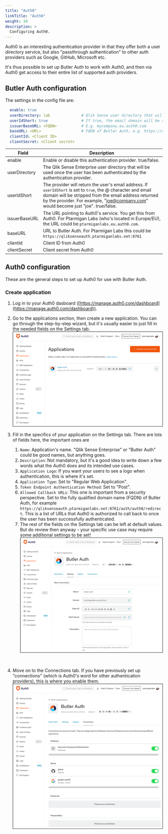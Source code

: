 ```yaml
---
title: "Auth0"
linkTitle: "Auth0"
weight: 10
description: >
  Configuring Auth0.
---
```


Auth0 is an interesting authentication provider in that they offer both a user directory service, but also "passthrough authentication" to other auth providers such as Google, GitHub, Microsoft etc.

It's thus possible to set up Butler Auth to work with Auth0, and then via Auth0 get access to their entire list of supported auth providers.

## Butler Auth configuration

The settings in the config file are:

```yaml
  enable: true
  userDirectory: lab              # Qlik Sense user directory that will be used for the authenticated user
  userIdShort: true               # If true, the email domain will be removed. I.e. "joe.smith@domain.com" will be changed to "joe.smith".
  issuerBaseURL: <FQDN>           # E.g. mycompany.eu.auth0.com
  baseURL: <URL>                  # FQDN of Butler Auth, e.g. https://qliksenseauth.mycompany.com:8761'
  clientId: <Client ID>
  clientSecret: <Client secret>
```

| Field | Description |
|-|-|
| enable | Enable or disable this authentication provider. true/false. |
| userDirectory | The Qlik Sense Enterprise user directory that will be used once the user has been authenticated by the authentication provider. |
| userIdShort | The provider will return the user's email address. If `userIdShort` is set to `true`, the @ character and email domain will be stripped from the email address returned by the provider. For example, "joe@company.com" would become just "joe". true/false. |
| issuerBaseURL | The URL pointing to Auth0's service. You get this from Auth0. For Ptarmigan Labs (who's located in Europe/EU), the URL could be `ptarmiganlabs.eu.auth0.com`. |
| baseURL | URL to Butler Auth. For Ptarmigan Labs this could be `https://qliksenseauth.ptarmiganlabs.net:8761` |
| clientId | Client ID from Auth0 |
| clientSecret | Client secret from Auth0 |

## Auth0 configuration

These are the general steps to set up Auth0 for use with Butler Auth.  

### Create application

1. Log in to your Auth0 dasboard ([https://manage.auth0.com/dashboard](https://manage.auth0.com/dashboard)).
2. Go to the applications section, then create a new application. You can go through the step-by-step wizard, but it's usually easier to just fill in the needed fields on the Settings tab.
![Auth0 applications](auth0-applications.png "Auth0 applications")

3. Fill in the specifics of your application on the Settings tab. There are lots of fields here, the important ones are
   1. `Name`: Application's name. "Qlik Sense Enterprise" or "Butler Auth" could be good names, but anything goes.
   2. `Description`: Not mandatory, but it's a good idea to write down a few words what the Auth0 does and its intended use cases.
   3. `Application Logo`: If you want your users to see a logo when authentication, this is where it's set.
   4. `Application Type`: Set to "Regular Web Application".
   5. `Token Endpoint Authentication Method`: Set to "Post".
   6. `Allowed Callback URLs`: This one is important from a security perspective. Set to the fully qualified domain name (FQDN) of Butler Auth, for example `https://qliksenseauth.ptarmiganlabs.net:8761/auth/auth0/redirect`. This is a list of URLs that Auth0 is authorized to call back to once the user has been successfully authenticated.
   7. The rest of the fields on the Settings tab can be left at default values. But do review then anyway - your specific use case may require some additional settings to be set!
![Auth0 create application](auth0-create-application.png "Auth0 create application")  
<br>

4. Move on to the Connections tab. If you have previously set up "connections" (which is Auth0's word for other authentication providers), this is where you enable them.
![Auth0 connections](auth0-create-application-connections.png "Auth0 connections")
